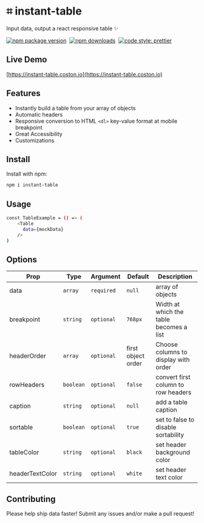 # ⌗ instant-table
Input data, output a react responsive table ✨

[![npm package version](https://badge.fury.io/js/instant-table.svg)](https://www.npmjs.com/package/instant-table)&nbsp;
[![npm downloads](https://img.shields.io/npm/dm/instant-table.svg)](https://www.npmjs.com/package/instant-table)&nbsp;
[![code style: prettier](https://img.shields.io/badge/code_style-prettier-ff69b4.svg)](https://prettier.io)

## Live Demo 
[https://instant-table.coston.io](https://instant-table.coston.io)

## Features
- Instantly build a table from your array of objects
- Automatic headers
- Responsive conversion to HTML `<dl>` key-value format at mobile breakpoint
- Great Accessibility
- Customizations

## Install

Install with npm:
```sh
npm i instant-table
```

## Usage
```sh
const TableExample = () => (
    <Table
      data={mockData}
    />
)
```
## Options

| Prop      | Type      | Argument     | Default | Description                                         |
| --------- | --------- | ------------ | ------- | --------------------------------------------------- |
| data     | `array`  | `required` | `null`  | array of objects             |
| breakpoint       | `string`  | `optional` | `768px`  | Width at which the table becomes a list          |
| headerOrder       | `array`  | `optional` | first object order  | Choose columns to display with order               |
| rowHeaders  | `boolean`  | `optional` | `false`  | convert first column to row headers          |
| caption   | `string`  | `optional` | `null`  | add a table caption                        |
| sortable | `boolean` | `optional` | `true`  | set to false to disable sortability                 |
| tableColor      | `string`  | `optional` | `black`  | set header background color  |
| headerTextColor      | `string`  | `optional` | `white`  | set header text color |


## Contributing

Please help ship data faster! Submit any issues and/or make a pull request!